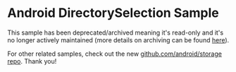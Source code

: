 
Android DirectorySelection Sample
=================================

This sample has been deprecated/archived meaning it's read-only and it's no longer actively maintained (more details on archiving can be found [here][1]).

For other related samples, check out the new [github.com/android/storage repo][2]. Thank you!

[1]: https://help.github.com/en/articles/about-archiving-repositories
[2]: https://github.com/android/storage
